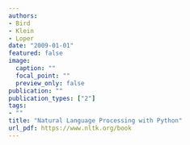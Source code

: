 ```yaml
---
authors:
- Bird
- Klein
- Loper
date: "2009-01-01"
featured: false
image:
  caption: ""
  focal_point: ""
  preview_only: false
publication: ""
publication_types: ["2"]
tags:
- ""
title: "Natural Language Processing with Python"
url_pdf: https://www.nltk.org/book
---
```

